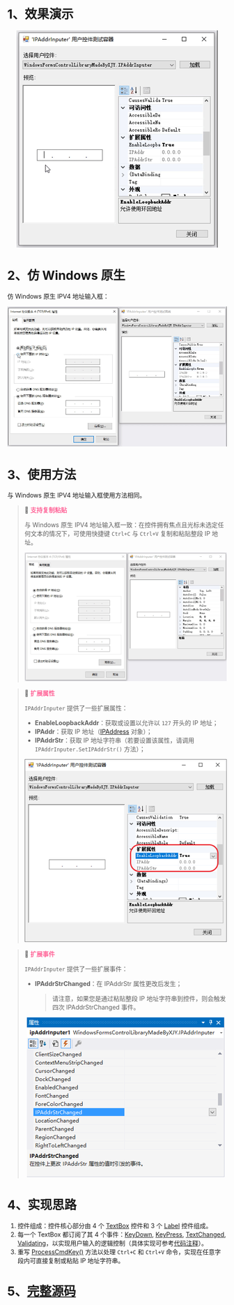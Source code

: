 # 1、效果演示

<div align="center"><img src="./images/1-Demonstration.gif" alt="效果演示"></div>

# 2、仿 Windows 原生

仿 Windows 原生 IPV4 地址输入框：
<div align="center"><img src="./images/2-EmulatesWindowsNativeControl.gif" alt="仿 Windows 原生控件"></div>

# 3、使用方法

与 Windows 原生 IPV4 地址输入框使用方法相同。

> 📌 <font color="#FF6699">**支持复制粘贴**</font>
>
> 与 Windows 原生 IPV4 地址输入框一致：在控件拥有焦点且光标未选定任何文本的情况下，可使用快捷键 `Ctrl+C` 与 `Ctrl+V` 复制和粘贴整段 IP 地址。
> 
> <div align="center"><img src="./images/3-CopyAndPaste.gif" alt="复制与粘贴"></div>

> 📌 <font color="#FF6699">**扩展属性**</font>
>
> `IPAddrInputer` 提供了一些扩展属性：
> * **EnableLoopbackAddr**：获取或设置以允许以 `127` 开头的 IP 地址；
> * **IPAddr**：获取 IP 地址（[IPAddress](https://learn.microsoft.com/zh-cn/dotnet/api/system.net.ipaddress?view=net-7.0) 对象）；
> * **IPAddrStr**：获取 IP 地址字符串（若要设置该属性，请调用 `IPAddrInputer.SetIPAddrStr()` 方法）；
> 
> <div align="center"><img src="./images/4-ExtensionProperties.png" alt="扩展属性"></div>

> 📌 <font color="#FF6699">**扩展事件**</font>
>
> `IPAddrInputer` 提供了一些扩展事件：
> * **IPAddrStrChanged**：在 IPAddrStr 属性更改后发生；
>   > 请注意，如果您是通过粘贴整段 IP 地址字符串到控件，则会触发四次 IPAddrStrChanged 事件。
> 
> <div align="center"><img src="./images/5-ExtensionEvents.PNG" alt="扩展事件"></div>

# 4、实现思路

1. 控件组成：控件核心部分由 4 个 [TextBox](https://learn.microsoft.com/zh-cn/dotnet/desktop/winforms/controls/textbox-control-windows-forms?view=netframeworkdesktop-4.8) 控件和 3 个 [Label](https://learn.microsoft.com/zh-cn/dotnet/desktop/winforms/controls/label-control-windows-forms?view=netframeworkdesktop-4.8) 控件组成。
2. 每一个 TextBox 都订阅了其 4 个事件：[KeyDown](https://learn.microsoft.com/zh-cn/dotnet/api/system.windows.forms.control.keydown?view=netframework-4.8), [KeyPress](https://learn.microsoft.com/zh-cn/dotnet/api/system.windows.forms.control.keypress?view=netframework-4.8), [TextChanged](https://learn.microsoft.com/zh-cn/dotnet/api/system.windows.forms.control.textchanged?view=netframework-4.8), [Validating](https://learn.microsoft.com/zh-cn/dotnet/api/system.windows.forms.control.validating?view=netframework-4.8)，以实现用户输入的逻辑控制（具体实现可参考[代码注释](https://github.com/YMGogre/WindowsFormsControlLibraryMadeByXJY/blob/master/IPAddrInputer/IPAddrInputer.cs)）。
3. 重写 [ProcessCmdKey()](https://learn.microsoft.com/zh-cn/dotnet/api/system.windows.forms.control.processcmdkey?view=netframework-4.8) 方法以处理 `Ctrl+C` 和 `Ctrl+V` 命令，实现在任意字段内可直接复制或粘贴 IP 地址字符串。

# 5、[完整源码](IPAddrInputer.cs)